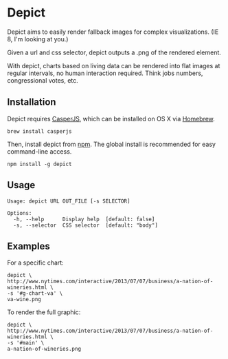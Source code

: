 # Depict

Depict aims to easily render fallback images for complex visualizations. (IE 8, I'm looking at you.)

Given a url and css selector, depict outputs a .png of the rendered element.

With depict, charts based on living data can be rendered into flat images at regular intervals, no human interaction required. Think jobs numbers, congressional votes, etc.

## Installation

Depict requires [CasperJS](http://docs.casperjs.org/en/latest/installation.html), which can be installed on OS X via [Homebrew](http://brew.sh/).

    brew install casperjs

Then, install depict from [npm](https://npmjs.org/package/depict). The global install is recommended for easy command-line access.

    npm install -g depict

## Usage

    Usage: depict URL OUT_FILE [-s SELECTOR]

    Options:
      -h, --help      Display help  [default: false]
      -s, --selector  CSS selector  [default: "body"]

## Examples

For a specific chart:

    depict \
    http://www.nytimes.com/interactive/2013/07/07/business/a-nation-of-wineries.html \
    -s '#g-chart-va' \
    va-wine.png

To render the full graphic:

    depict \
    http://www.nytimes.com/interactive/2013/07/07/business/a-nation-of-wineries.html \
    -s '#main' \
    a-nation-of-wineries.png


